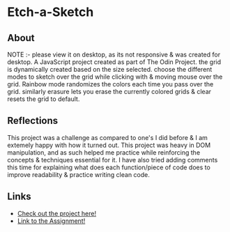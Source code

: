 # Etch-a-Sketch

## About
NOTE :- please view it on desktop, as its not responsive & was created for desktop.
A JavaScript project created as part of The Odin Project. 
the grid is dynamically created based on the size selected. 
choose the different modes to sketch over the grid while clicking with & moving mouse over the grid.
Rainbow mode randomizes the colors each time you pass over the grid. 
similarly erasure lets you erase the currently colored grids & clear resets the grid to default.

## Reflections
This project was a challenge as compared to one's I did before & I am extemely happy with how it turned out. 
This project was heavy in DOM manipulation, and as such helped me practice while reinforcing the concepts & techniques essential for it. 
I have also tried adding comments this time for explaining what does each function/piece of code does to improve readability & practice writing clean code. 

## Links 
- [Check out the project here!](https://frost3dwave.github.io/Etch-a-Sketch/)
- [Link to the Assignment!](https://www.theodinproject.com/lessons/foundations-etch-a-sketch)